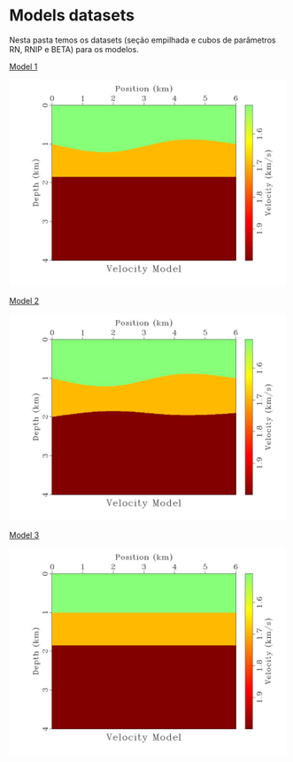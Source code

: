 # Models datasets

Nesta pasta temos os datasets (seção empilhada e cubos de parâmetros RN, RNIP e BETA) para os modelos.

[Model 1](https://github.com/Dirack/dirack.github.io/tree/master/data/landa88tomo/model1)

<img src="https://github.com/Dirack/dirack.github.io/blob/master/data/landa88tomo/model1/model.jpeg" width=500>


[Model 2](https://github.com/Dirack/dirack.github.io/tree/master/data/landa88tomo/model2)

<img src="https://github.com/Dirack/dirack.github.io/blob/master/data/landa88tomo/model2/model.jpeg" width=500>


[Model 3](https://github.com/Dirack/dirack.github.io/tree/master/data/landa88tomo/model3)

<img src="https://github.com/Dirack/dirack.github.io/blob/master/data/landa88tomo/model3/model.jpeg" width=500>

